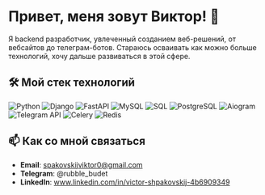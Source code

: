 # Привет, меня зовут Виктор! 👋

Я backend разработчик, увлеченный созданием веб-решений, от вебсайтов до телеграм-ботов. Стараюсь осваивать как можно больше технологий, хочу дальше развиваться в этой сфере.

## 🛠️ Мой стек технологий

![Python](https://img.shields.io/badge/Python-3776AB?style=for-the-badge&logo=python&logoColor=white)
![Django](https://img.shields.io/badge/Django-092E20?style=for-the-badge&logo=django&logoColor=white)
![FastAPI](https://img.shields.io/badge/FastAPI-009688?style=for-the-badge&logo=fastapi&logoColor=white)
![MySQL](https://img.shields.io/badge/MySQL-4479A1?style=for-the-badge&logo=mysql&logoColor=white)
![SQL](https://img.shields.io/badge/SQL-003B57?style=for-the-badge&logo=sql&logoColor=white)
![PostgreSQL](https://img.shields.io/badge/PostgreSQL-4169E1?style=for-the-badge&logo=postgresql&logoColor=white)
![Aiogram](https://img.shields.io/badge/Aiogram-2CA5E0?style=for-the-badge&logo=telegram&logoColor=white)
![Telegram API](https://img.shields.io/badge/Telegram_API-2CA5E0?style=for-the-badge&logo=telegram&logoColor=white)
![Celery](https://img.shields.io/badge/Celery-37814A?style=for-the-badge&logo=celery&logoColor=white)
![Redis](https://img.shields.io/badge/Redis-DC382D?style=for-the-badge&logo=redis&logoColor=white)


## 📫 Как со мной связаться
- **Email**: spakovskijviktor0@gmail.com
- **Telegram**: @rubble_budet
- **LinkedIn**: www.linkedin.com/in/victor-shpakovskij-4b6909349

